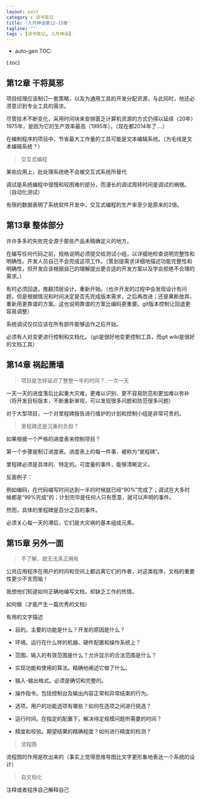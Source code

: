 ```yaml
---
layout: post
category : 读书笔记
title: '人月神话第12-15章'
tagline: ""
tags : [读书笔记, 人月神话]
---
```


* auto-gen TOC:

{:toc}

## 第12章 干将莫邪

项目经理应该制订一套策略，以及为通用工具的开发分配资源，与此同时，他还必须意识到专业工具的需求。

尽管技术不断变化，采用时间块来安排匮乏计算机资源的方式仍得以延续（20年）1975年，是因为它的生产效率最高（1995年）。（现在都2014年了....）

在编制程序的项目中，节省最大工作量的工具可能是文本编辑系统。（为毛线是文本编辑系统？）

<!--break-->

> 交互式编程

某些应用上，批处理系统绝不会被交互式系统所替代

调试是系统编程中很慢和较困难的部分，而漫长的调试周转时间是调试的祸根。（自动化测试）

有限的数据表明了系统软件开发中，交互式编程的生产率至少是原来的2倍。

## 第13章 整体部分

许许多多的失败完全源于那些产品未精确定义的地方。

在编写任何代码之前，规格说明必须提交给测试小组，以详细地检查说明完整性和明确性。开发人员自己不会完成这项工作。（策划提需求详细地描述功能完整性和明确性，但开发应该根据自己的理解提出更合适的开发方案以及学会拒绝不合理的需求。）

有时必须回退，推翻顶层设计，重新开始。（也许开发的过程中会发现设计有问题，但是根据情况和时间决定是否先完成版本需求，之后再改进；还是果断放弃，重新用更靠谱的方案。这也说明靠谱的方案比编码更重要。git版本控制让回退更容易调整）

系统调试仅仅应该在所有部件能够运作之后开始。

必须有人对变更进行控制和文档化。（git是很好地变更控制工具，而git wiki是很好的文档工具）

## 第14章 祸起萧墙

> 项目是怎样延迟了整整一年的时间？..一次一天

一天一天的进度落后比起重大灾难，更难以识别、更不容易防范和更加难以弥补（将开发目标版本，不断重新审视，可以发现很多问题和防范很多问题）

对于大型项目，一个对里程碑报告进行维护的计划和控制小组是非常可贵的。

> 里程碑还是沉重的负担？

如果根据一个严格的进度表来控制项目？

第一个步骤是制订进度表。进度表上的每一件事，被称为“里程碑”。

里程碑必须是具体的、特定的。可度量的事件，能够清晰定义。

反面例子：

例如编码，在代码编写时间达到一半的时候就已经“90%”完成了；调试在大多时候都是“99%完成”的；计划完毕是任何人只有愿意，就可以声明的事件。

然而，具体的里程碑是百分之百的事件。

必须关心每一天的滞后，它们是大灾祸的基本组成元素。

## 第15章 另外一面

> 不了解，就无法真正拥有

公共应用程序在用户的时间和空间上都远离它们的作者，对这类程序，文档的重要性更少不言而喻！

我想他们知道如何正确地编写文档，却缺乏工作的热情。

如何做（才能产生一篇优秀的文档）

有用的文字描述

- 目的。主要的功能是什么？开发的原因是什么？

- 环境。运行在什么样的机器、硬件配置和操作系统上？

- 范围。输入的有效范围是什么？允许显示的合法范围是什么？

- 实现功能和使用的算法。精确地阐述它做了什么。

- 输入-输出格式。必须是确切和完整的。

- 操作指令。包括控制台及输出内容正常和异常结束的行为。

- 选项。用户的功能选项有哪些？如何在选项之间进行挑选？

- 运行时间。在指定的配置下，解决待定规模问题所需要的时间？

- 精度和校验。期望结果的精确程度？如何进行精度的检测？

> 流程图

流程图的作用是吹出来的（事实上觉得思维导图比文字更形象地表达一个系统的设计）

> 自文档化

注释或者程序自己解释自己













